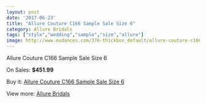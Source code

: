 ```yaml
---
layout: post
date: '2017-06-23'
title: "Allure Couture C166 Sample Sale Size 6"
category: Allure Bridals
tags: ["style","wedding","sample","size","allure"]
image: http://www.eudances.com/376-thickbox_default/allure-couture-c166-sample-sale-size-6.jpg
---
```

Allure Couture C166 Sample Sale Size 6

On Sales: **$451.99**
<a href="https://www.eudances.com/en/allure-bridals/116-allure-couture-c166-sample-sale-size-6.html"><amp-img layout="responsive" width="600" height="600" src="//www.eudances.com/376-thickbox_default/allure-couture-c166-sample-sale-size-6.jpg" alt="Allure Couture C166 Sample Sale Size 6 0" /></a>
<a href="https://www.eudances.com/en/allure-bridals/116-allure-couture-c166-sample-sale-size-6.html"><amp-img layout="responsive" width="600" height="600" src="//www.eudances.com/378-thickbox_default/allure-couture-c166-sample-sale-size-6.jpg" alt="Allure Couture C166 Sample Sale Size 6 1" /></a>
<a href="https://www.eudances.com/en/allure-bridals/116-allure-couture-c166-sample-sale-size-6.html"><amp-img layout="responsive" width="600" height="600" src="//www.eudances.com/377-thickbox_default/allure-couture-c166-sample-sale-size-6.jpg" alt="Allure Couture C166 Sample Sale Size 6 2" /></a>

Buy it: [Allure Couture C166 Sample Sale Size 6](https://www.eudances.com/en/allure-bridals/116-allure-couture-c166-sample-sale-size-6.html "Allure Couture C166 Sample Sale Size 6")

View more: [Allure Bridals](https://www.eudances.com/en/2-allure-bridals "Allure Bridals")